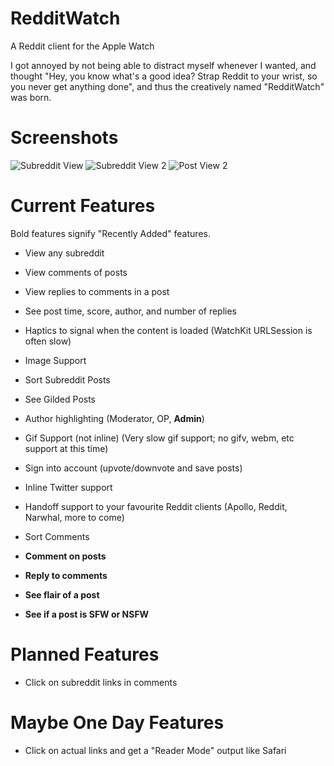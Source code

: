 # RedditWatch
A Reddit client for the Apple Watch

I got annoyed by not being able to distract myself whenever I wanted, and thought "Hey, you know what's a good idea? Strap Reddit to your wrist, so you never get anything done", and thus the creatively named "RedditWatch" was born.

# Screenshots

![Subreddit View](https://i.imgur.com/1uQFYwh.png)
![Subreddit View 2](https://i.imgur.com/beQhpmF.png)
![Post View 2](https://i.imgur.com/HqUk3sg.png)


# Current Features

Bold features signify "Recently Added" features.

* View any subreddit

* View comments of posts

* View replies to comments in a post

* See post time, score, author, and number of replies

* Haptics to signal when the content is loaded (WatchKit URLSession is often slow)

* Image Support

* Sort Subreddit Posts

* See Gilded Posts

* Author highlighting (Moderator, OP, **Admin**)

* Gif Support (not inline) (Very slow gif support; no gifv, webm, etc support at this time)

* Sign into account (upvote/downvote and save posts)

* Inline Twitter support

* Handoff support to your favourite Reddit clients (Apollo, Reddit, Narwhal, more to come)

* Sort Comments

* **Comment on posts**

* **Reply to comments**

* **See flair of a post**

* **See if a post is SFW or NSFW**

# Planned Features

* Click on subreddit links in comments



# Maybe One Day Features

* Click on actual links and get a "Reader Mode" output like Safari



